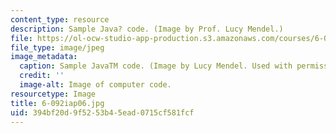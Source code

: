 ```yaml
---
content_type: resource
description: Sample Java? code. (Image by Prof. Lucy Mendel.)
file: https://ol-ocw-studio-app-production.s3.amazonaws.com/courses/6-092-java-preparation-for-6-170-january-iap-2006/394bf20d9f5253b45ead0715cf581fcf_6-092iap06.jpg
file_type: image/jpeg
image_metadata:
  caption: Sample JavaTM code. (Image by Lucy Mendel. Used with permission.)
  credit: ''
  image-alt: Image of computer code.
resourcetype: Image
title: 6-092iap06.jpg
uid: 394bf20d-9f52-53b4-5ead-0715cf581fcf
---
```

